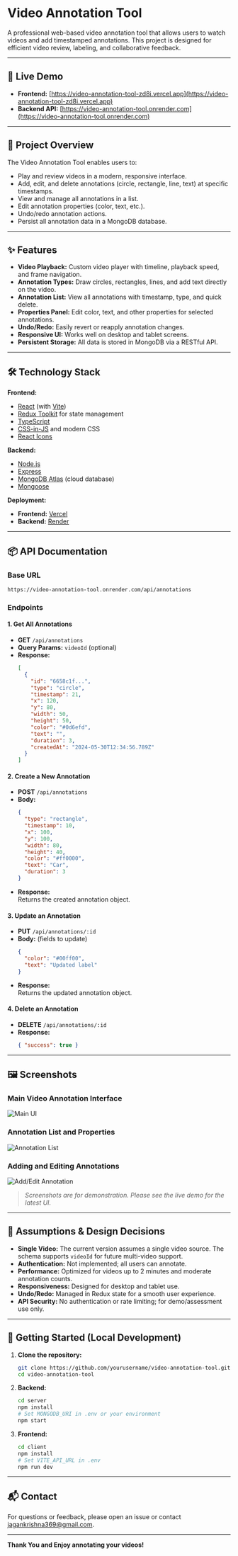 # Video Annotation Tool

A professional web-based video annotation tool that allows users to watch videos and add timestamped annotations. This project is designed for efficient video review, labeling, and collaborative feedback.

---

## 🚀 Live Demo

- **Frontend:** [https://video-annotation-tool-zd8i.vercel.app](https://video-annotation-tool-zd8i.vercel.app)
- **Backend API:** [https://video-annotation-tool.onrender.com](https://video-annotation-tool.onrender.com)

---

## 📖 Project Overview

The Video Annotation Tool enables users to:
- Play and review videos in a modern, responsive interface.
- Add, edit, and delete annotations (circle, rectangle, line, text) at specific timestamps.
- View and manage all annotations in a list.
- Edit annotation properties (color, text, etc.).
- Undo/redo annotation actions.
- Persist all annotation data in a MongoDB database.

---

## ✨ Features

- **Video Playback:** Custom video player with timeline, playback speed, and frame navigation.
- **Annotation Types:** Draw circles, rectangles, lines, and add text directly on the video.
- **Annotation List:** View all annotations with timestamp, type, and quick delete.
- **Properties Panel:** Edit color, text, and other properties for selected annotations.
- **Undo/Redo:** Easily revert or reapply annotation changes.
- **Responsive UI:** Works well on desktop and tablet screens.
- **Persistent Storage:** All data is stored in MongoDB via a RESTful API.

---

## 🛠️ Technology Stack

**Frontend:**
- [React](https://react.dev/) (with [Vite](https://vitejs.dev/))
- [Redux Toolkit](https://redux-toolkit.js.org/) for state management
- [TypeScript](https://www.typescriptlang.org/)
- [CSS-in-JS](https://emotion.sh/docs/introduction) and modern CSS
- [React Icons](https://react-icons.github.io/react-icons/)

**Backend:**
- [Node.js](https://nodejs.org/)
- [Express](https://expressjs.com/)
- [MongoDB Atlas](https://www.mongodb.com/cloud/atlas) (cloud database)
- [Mongoose](https://mongoosejs.com/)

**Deployment:**
- **Frontend:** [Vercel](https://vercel.com/)
- **Backend:** [Render](https://render.com/)

---

## 📦 API Documentation

### Base URL

```
https://video-annotation-tool.onrender.com/api/annotations
```

### Endpoints

#### 1. Get All Annotations

- **GET** `/api/annotations`
- **Query Params:** `videoId` (optional)
- **Response:**
    ```json
    [
      {
        "id": "6658c1f...",
        "type": "circle",
        "timestamp": 21,
        "x": 120,
        "y": 80,
        "width": 50,
        "height": 50,
        "color": "#0d6efd",
        "text": "",
        "duration": 3,
        "createdAt": "2024-05-30T12:34:56.789Z"
      }
    ]
    ```

#### 2. Create a New Annotation

- **POST** `/api/annotations`
- **Body:**
    ```json
    {
      "type": "rectangle",
      "timestamp": 10,
      "x": 100,
      "y": 100,
      "width": 80,
      "height": 40,
      "color": "#ff0000",
      "text": "Car",
      "duration": 3
    }
    ```
- **Response:**  
    Returns the created annotation object.

#### 3. Update an Annotation

- **PUT** `/api/annotations/:id`
- **Body:** (fields to update)
    ```json
    {
      "color": "#00ff00",
      "text": "Updated label"
    }
    ```
- **Response:**  
    Returns the updated annotation object.

#### 4. Delete an Annotation

- **DELETE** `/api/annotations/:id`
- **Response:**
    ```json
    { "success": true }
    ```

---

## 🖼️ Screenshots

### Main Video Annotation Interface

![Main UI](screenshots/main-ui.png)

### Annotation List and Properties

![Annotation List](screenshots/annotation-list.png)

### Adding and Editing Annotations

![Add/Edit Annotation](screenshots/add-edit-annotation.png)

> _Screenshots are for demonstration. Please see the live demo for the latest UI._

---

## 📝 Assumptions & Design Decisions

- **Single Video:** The current version assumes a single video source. The schema supports `videoId` for future multi-video support.
- **Authentication:** Not implemented; all users can annotate.
- **Performance:** Optimized for videos up to 2 minutes and moderate annotation counts.
- **Responsiveness:** Designed for desktop and tablet use.
- **Undo/Redo:** Managed in Redux state for a smooth user experience.
- **API Security:** No authentication or rate limiting; for demo/assessment use only.

---

## 🏁 Getting Started (Local Development)

1. **Clone the repository:**
    ```bash
    git clone https://github.com/yourusername/video-annotation-tool.git
    cd video-annotation-tool
    ```

2. **Backend:**
    ```bash
    cd server
    npm install
    # Set MONGODB_URI in .env or your environment
    npm start
    ```

3. **Frontend:**
    ```bash
    cd client
    npm install
    # Set VITE_API_URL in .env
    npm run dev
    ```
---

## 📬 Contact

For questions or feedback, please open an issue or contact [jagankrishna369@gmail.com](mailto:jagankrishna369@gmail.com).

---
**Thank You and Enjoy annotating your videos!**